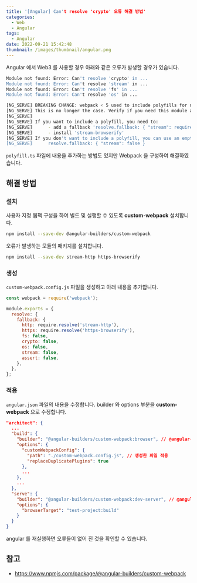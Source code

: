 ```yaml
---
title: '[Angular] Can't resolve 'crypto' 오류 해결 방법'
categories:
  - Web
  - Angular
tags:
  - Angular
date: 2022-09-21 15:42:48
thumbnail: /images/thumbnail/angular.png
---
```


Angular 에서 Web3 를 사용할 경우 아래와 같은 오류가 발생할 경우가 있습니다.

```bash
Module not found: Error: Can't resolve 'crypto' in ...
Module not found: Error: Can't resolve 'stream' in ...
Module not found: Error: Can't resolve 'fs' in ...
Module not found: Error: Can't resolve 'os' in ...
```

```bash
[NG_SERVE] BREAKING CHANGE: webpack < 5 used to include polyfills for node.js core modules by default.
[NG_SERVE] This is no longer the case. Verify if you need this module and configure a polyfill for it.
[NG_SERVE]
[NG_SERVE] If you want to include a polyfill, you need to:
[NG_SERVE]      - add a fallback 'resolve.fallback: { "stream": require.resolve("stream-browserify") }'
[NG_SERVE]      - install 'stream-browserify'
[NG_SERVE] If you don't want to include a polyfill, you can use an empty module like this:
[NG_SERVE]      resolve.fallback: { "stream": false }
```

`polyfill.ts` 파일에 내용을 추가하는 방법도 있지만 Webpack 을 구성하여 해결하였습니다.

## 해결 방법

### 설치

사용자 지정 웹팩 구성을 하여 빌드 및 실행할 수 있도록 **custom-webpack** 설치합니다.

```bash
npm install --save-dev @angular-builders/custom-webpack
```

오류가 발생하는 모듈의 패키지를 설치합니다.

```bash
npm install --save-dev stream-http https-browserify
```

### 생성

`custom-webpack.config.js` 파일을 생성하고 아래 내용을 추가합니다.

```js
const webpack = require('webpack');

module.exports = {
  resolve: {
    fallback: {
      http: require.resolve('stream-http'),
      https: require.resolve('https-browserify'),
      fs: false,
      crypto: false,
      os: false,
      stream: false,
      assert: false,
    },
  },
};
```

### 적용

`angular.json` 파일의 내용을 수정합니다. builder 와 options 부분을 **custom-webpack** 으로 수정합니다.

```json
"architect": {
  ...
  "build": {
    "builder": "@angular-builders/custom-webpack:browser", // @angular-builders/custom-webpack 으로 변경
    "options": {
      "customWebpackConfig": {
        "path": "./custom-webpack.config.js", // 생성한 파일 적용
        "replaceDuplicatePlugins": true
      },
      ...
    },
    ...
  },
  "serve": {
    "builder": "@angular-builders/custom-webpack:dev-server", // @angular-builders/custom-webpack 으로 변경
    "options": {
      "browserTarget": "test-project:build"
    }
  }
}
```

angular 를 재실행하면 오류들이 없어 진 것을 확인할 수 있습니다.

## 참고

- https://www.npmjs.com/package/@angular-builders/custom-webpack
